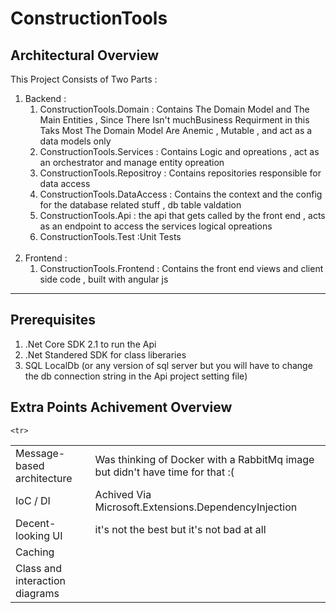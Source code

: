 # ConstructionTools
<h2>Architectural Overview</h2>

This Project Consists of Two Parts : <br/>
<ol>
  <li>
    Backend :
    <ol>
      <li>ConstructionTools.Domain : Contains The Domain Model and The Main Entities , Since There Isn't muchBusiness Requirment in this Taks Most The Domain Model Are Anemic , Mutable , and act as a data models only </li>
      <li>
        ConstructionTools.Services : Contains Logic and opreations , act as an orchestrator and manage entity opreation
      </li>
       <li>
        ConstructionTools.Repositroy : Contains repositories responsible for data access
      </li>
      <li>
       ConstructionTools.DataAccess : Contains the context and the config for the database related stuff , db table valdation 
      </li>
       <li>
       ConstructionTools.Api : the api that gets called by the front end , acts as an endpoint to access the services logical opreations 
      </li>
         <li>
       ConstructionTools.Test :Unit Tests 
      </li> 
    </ol>  
  </li>
  <br/>
  <li>
    Frontend :
    <ol>
      <li>ConstructionTools.Frontend : Contains the front end views and client side code  , built with angular js</li>
  </ol>
</li>
</ol>
<hr/>

<h2>Prerequisites</h2>
<ol>
  <li>.Net Core SDK 2.1 to run the Api </li>
  <li>.Net Standered SDK for class liberaries  </li>
<li>SQL LocalDb (or any version of sql server but you will have to change the db connection string in the Api project setting file) </li>
</ol>


<h2>Extra Points Achivement Overview </h2>
<table>
<tr>
  <td>Message-based architecture</td>
  <td> Was thinking of Docker with a RabbitMq image but didn't have time for that :(  </td>
</tr>
  <tr>
  <td>IoC / DI</td>
  <td>Achived Via Microsoft.Extensions.DependencyInjection</td>
</tr>
  <tr>
  <td>Decent-looking UI</td>
  <td>it's not the best but it's not bad at all</td>
</tr>
  <tr>
  <td>Caching</td>
  <td></td>
</tr>
  
    <tr>
  <td>Class and interaction diagrams</td>
  <td></td>
</tr>

</table>



